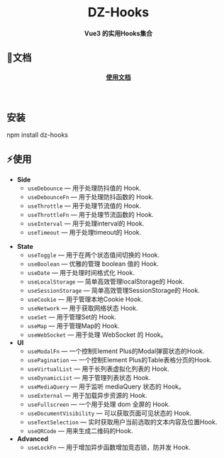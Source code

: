 <h1 align="center"><b>DZ-Hooks</b></h1>
<h4 align="center">Vue3 的实用Hooks集合</h4>

## 🏃文档
<h4 align="center">
  <a href="https://zjgeobigdata.github.io/dzHooks/">使用文档</a>
</h4>

<br>

## 安装
npm install dz-hooks

## ⚡使用

- **Side**
  - `useDebounce` — 用于处理防抖值的 Hook.
  - `useDebounceFn` — 用于处理防抖函数的 Hook.
  - `useThrottle` — 用于处理节流值的 Hook.
  - `useThrottleFn` — 用于处理节流函数的 Hook.
  - `useInterval` — 用于处理interval的 Hook.
  - `useTimeout` — 用于处理timeout的 Hook.
<!-- - **Browser** -->
- **State**
  - `useToggle` — 用于在两个状态值间切换的 Hook.
  - `useBoolean` — 优雅的管理 boolean 值的 Hook.
  - `useDate` — 用于处理时间格式化 Hook.
  - `useLocalStorage` — 简单高效管理localStorage的 Hook.
  - `useSessionStorage` — 简单高效管理SessionStorage的 Hook.
  - `useCookie` — 用于管理本地Cookie Hook.
  - `useNetwork` — 用于获取网络状态 Hook.
  - `useSet` — 用于管理Set的 Hook.
  - `useMap` — 用于管理Map的 Hook.
  - `useWebSocket` — 用于处理 WebSocket 的 Hook。
  <!-- - `useRouteQuery` — 用于获取url query值的 Hook. -->
- **UI**
  - `useModalFn` — 一个控制Element Plus的Modal弹窗状态的Hook.
  - `usePagination` — 一个控制Element Plus的Table表格分页的Hook.
  - `useVirtualList` — 用于长列表虚拟化列表的 Hook.
  - `useDynamicList` — 用于管理列表状态 Hook.
  - `useMediaQuery` — 用于监听 mediaQuery 状态的 Hook。
  - `useExternal` — 用于加载异步资源的 Hook.
  - `useFullscreen` — 一个用于处理 dom 全屏的 Hook.
  - `useDocumentVisibility` — 可以获取页面可见状态的 Hook.
  - `useTextSelection` — 实时获取用户当前选取的文本内容及位置Hook.
  - `useQRCode` — 用来生成二维码的Hook.
- **Advanced**
  - `useLockFn` — 用于增加异步函数增加竞态锁，防并发 Hook.